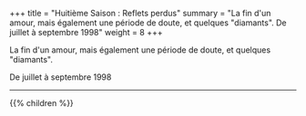 +++
title = "Huitième Saison : Reflets perdus"
summary = "La fin d'un amour, mais également une période de doute, et quelques \"diamants\". De juillet à septembre 1998"
weight = 8
+++

La fin d'un amour, mais également une période de doute, et quelques "diamants".

De juillet à septembre 1998

---
{{% children  %}}

